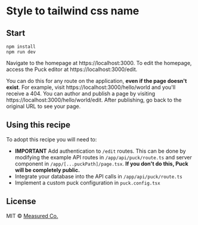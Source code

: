 # Style to tailwind css name

## Start
```
npm install
npm run dev
```

Navigate to the homepage at https://localhost:3000. To edit the homepage, access the Puck editor at https://localhost:3000/edit.

You can do this for any route on the application, **even if the page doesn't exist**. For example, visit https://localhost:3000/hello/world and you'll receive a 404. You can author and publish a page by visiting https://localhost:3000/hello/world/edit. After publishing, go back to the original URL to see your page.

## Using this recipe

To adopt this recipe you will need to:

- **IMPORTANT** Add authentication to `/edit` routes. This can be done by modifying the example API routes in `/app/api/puck/route.ts` and server component in `/app/[...puckPath]/page.tsx`. **If you don't do this, Puck will be completely public.**
- Integrate your database into the API calls in `/app/api/puck/route.ts`
- Implement a custom puck configuration in `puck.config.tsx`

## License

MIT © [Measured Co.](https://github.com/measuredco)
